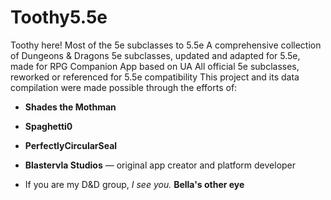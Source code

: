 # Toothy5.5e
Toothy here! Most of the 5e subclasses to 5.5e A comprehensive collection of Dungeons &amp; Dragons 5e subclasses, updated and adapted for 5.5e, made for RPG Companion App based on UA
All official 5e subclasses, reworked or referenced for 5.5e compatibility
This project and its data compilation were made possible through the efforts of:

- **Shades the Mothman**  
- **Spaghetti0**  
- **PerfectlyCircularSeal**  
- **Blastervla Studios** — original app creator and platform developer

- If you are my D&D group, _I see you._
**Bella's other eye**
